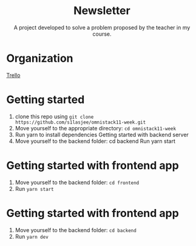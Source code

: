 <h1 align="center">
<br>
  Newsletter
</h1>

<p align="center">A project developed to solve a problem proposed by the teacher in my course.</p>

# Organization

[Trello](https://trello.com/b/Jg1ddrvE/oslec)

# Getting started

1. clone this repo using `git clone https://github.com/s1lasjee/omnistack11-week.git`
2. Move yourself to the appropriate directory: `cd omnistack11-week`
3. Run yarn to install dependencies
   Getting started with backend server
4. Move yourself to the backend folder: cd backend
   Run yarn start

# Getting started with frontend app

1. Move yourself to the backend folder: `cd frontend`
2. Run `yarn start`

# Getting started with frontend app

1. Move yourself to the backend folder: `cd backend`
2. Run `yarn dev`
